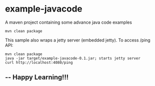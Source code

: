 # example-javacode
A maven project containing some advance java code examples


```
mvn clean package

```

This sample also wraps a jetty server (embedded jetty). To access /ping API:
```
mvn clean package
java -jar target/example-javacode-0.1.jar; starts jetty server
curl http://localhost:4080/ping
```

##  --  Happy Learning!!!